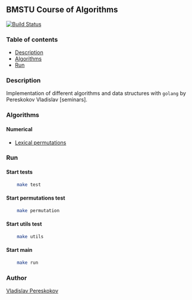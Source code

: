 ## BMSTU Course of Algorithms  
[![Build Status](https://travis-ci.org/vladpereskokov/BMSTU_Algorithm-seminars.svg?branch=develop)](https://travis-ci.org/vladpereskokov/BMSTU_Algorithm-seminars)  

### Table of contents
  * [Description](#description)  
  * [Algorithms](#algorithms)  
  * [Run](#run)  

<a name="description"></a>
### Description  
Implementation of different algorithms and data structures with `golang`
by Pereskokov Vladislav [seminars].  

<a name="algorithms"></a>
### Algorithms
#### Numerical
  * [Lexical permutations](https://github.com/vladpereskokov/BMSTU_Algorithm-seminars/tree/develop/src/permutations)

<a name="run"></a>
### Run  
#### Start tests  

```bash
    make test
```

#### Start permutations test

```bash
    make permutation
```

#### Start utils test

```bash
    make utils
```

#### Start main  

```bash
    make run
```

### Author
[Vladislav Pereskokov](https://vladpereskokov.github.io/vladislav_pereskokov/)
